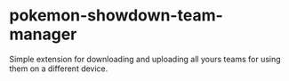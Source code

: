 # pokemon-showdown-team-manager
Simple extension for downloading and uploading all yours teams for using them on a different device.
